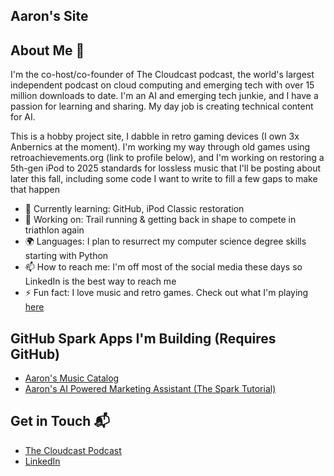 ## Aaron's Site

## About Me 🚀

I'm the co-host/co-founder of The Cloudcast podcast, the world's largest independent podcast on cloud computing and emerging tech with over 15 million downloads to date. I'm an AI and emerging tech junkie, and I have a passion for learning and sharing. My day job is creating technical content for AI.

This is a hobby project site, I dabble in retro gaming devices (I own 3x Anbernics at the moment). I'm working my way through old games using retroachievements.org (link to profile below), and I'm working on restoring a 5th-gen iPod to 2025 standards for lossless music that I'll be posting about later this fall, including some code I want to write to fill a few gaps to make that happen

- 🌱 Currently learning: GitHub, iPod Classic restoration
- 🔭 Working on: Trail running & getting back in shape to compete in triathlon again
- 🌍 Languages: I plan to resurrect my computer science degree skills starting with Python
- 📫 How to reach me: I'm off most of the social media these days so LinkedIn is the best way to reach me
- ⚡ Fun fact: I love music and retro games. Check out what I'm playing [here](https://retroachievements.org/user/Ruttin)

## GitHub Spark Apps I'm Building (Requires GitHub)

- [Aaron's Music Catalog](https://music-catalog-manage--aarondelp1.github.app/)
- [Aaron's AI Powered Marketing Assistant (The Spark Tutorial)](https://ai-powered-marketing--aarondelp1.github.app/)

## Get in Touch 📬

- [The Cloudcast Podcast](https://www.thecloudcast.net)
- [LinkedIn](https://www.linkedin.com/in/aarondelp/)